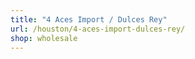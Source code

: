 ```yaml
---
title: "4 Aces Import / Dulces Rey"
url: /houston/4-aces-import-dulces-rey/
shop: wholesale
---
```


